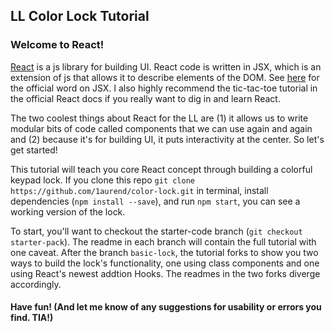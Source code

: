 ## LL Color Lock Tutorial
### Welcome to React!

[React](https://reactjs.org/) is a js library for building UI. React code is written in JSX, which is an extension of js that allows it to describe elements of the DOM. See [here](https://reactjs.org/docs/introducing-jsx.html) for the official word on JSX. I also highly recommend the tic-tac-toe tutorial in the official React docs if you really want to dig in and learn React.

The two coolest things about React for the LL are (1) it allows us to write modular bits of code called components that we can use again and again and (2) because it's for building UI, it puts interactivity at the center. So let's get started!

This tutorial will teach you core React concept through building a colorful keypad lock. If you clone this repo `git clone https://github.com/1aurend/color-lock.git` in terminal, install dependencies (`npm install --save`), and run `npm start`, you can see a working version of the lock.

To start, you'll want to checkout the starter-code branch (`git checkout starter-pack`). The readme in each branch will contain the full tutorial with one caveat. After the branch `basic-lock`, the tutorial forks to show you two ways to build the lock's functionality, one using class components and one using React's newest addtion Hooks. The readmes in the two forks diverge accordingly.

#### Have fun! (And let me know of any suggestions for usability or errors you find. TIA!)
